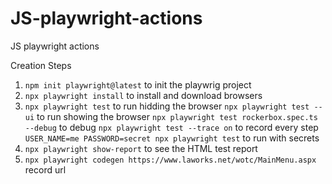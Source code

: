 # JS-playwright-actions
JS playwright actions


Creation Steps
1. `npm init playwright@latest` to init the playwrig project
2. `npx playwright install` to install and download browsers
3.  `npx playwright test` to run hidding the browser
    `npx playwright test --ui` to run showing the browser
    `npx playwright test rockerbox.spec.ts --debug` to debug
    `npx playwright test --trace on` to record every step
    `USER_NAME=me PASSWORD=secret npx playwright test` to run with secrets
4. `npx playwright show-report` to see the HTML test report
5. `npx playwright codegen https://www.laworks.net/wotc/MainMenu.aspx` record url